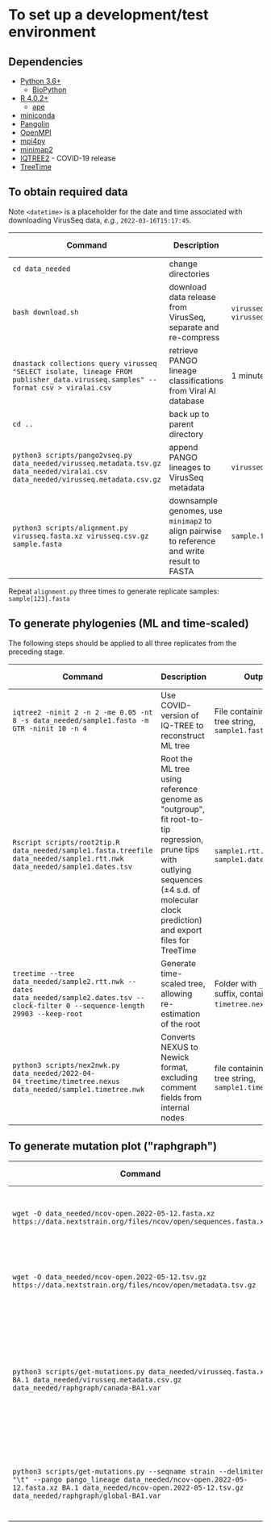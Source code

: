 # To set up a development/test environment

## Dependencies
* [Python 3.6+](https://www.python.org/downloads/)
  * [BioPython](https://biopython.org/)
* [R 4.0.2+](https://cran.r-project.org/)
  * [ape](https://cran.r-project.org/web/packages/ape/index.html)
* [miniconda](https://docs.conda.io/en/latest/miniconda.html)
* [Pangolin](https://github.com/cov-lineages/pangolin)
* [OpenMPI](https://www.open-mpi.org/)
* [mpi4py](https://mpi4py.readthedocs.io/en/stable/)
* [minimap2](https://github.com/lh3/minimap2)
* [IQTREE2](http://www.iqtree.org/) - COVID-19 release
* [TreeTime](https://github.com/neherlab/treetime)

## To obtain required data

Note `<datetime>` is a placeholder for the date and time associated with downloading VirusSeq data, *e.g.*, `2022-03-16T15:17:45`.

| Command | Description | Outputs | Expected time |
|---------|-------------|---------|---------------|
| `cd data_needed` | change directories |  |  |
| `bash download.sh` | download data release from VirusSeq, separate and re-compress | `virusseq.fasta.xz`, `virusseq.metadata.tsv.gz` | 10 minutes |
| `dnastack collections query virusseq "SELECT isolate, lineage FROM publisher_data.virusseq.samples" --format csv > viralai.csv` | retrieve PANGO lineage classifications from Viral AI database | 1 minute |
| `cd ..` | back up to parent directory |  |  |
| `python3 scripts/pango2vseq.py data_needed/virusseq.metadata.tsv.gz data_needed/viralai.csv data_needed/virusseq.metadata.csv.gz` | append PANGO lineages to VirusSeq metadata | `virusseq.csv.gz` | 10 seconds |
| `python3 scripts/alignment.py virusseq.fasta.xz virusseq.csv.gz sample.fasta` | downsample genomes, use `minimap2` to align pairwise to reference and write result to FASTA | `sample.fasta` | ~2 minutes |

Repeat `alignment.py` three times to generate replicate samples: `sample[123].fasta`

## To generate phylogenies (ML and time-scaled)

The following steps should be applied to all three replicates from the preceding stage.

| Command | Description | Outputs | Expected time |
|---------|-------------|---------|---------------|
| `iqtree2 -ninit 2 -n 2 -me 0.05 -nt 8 -s data_needed/sample1.fasta -m GTR -ninit 10 -n 4` | Use COVID-version of IQ-TREE to reconstruct ML tree | File containing Newick tree string, `sample1.fasta.treefile` | ~1 hour each |
| `Rscript scripts/root2tip.R data_needed/sample1.fasta.treefile data_needed/sample1.rtt.nwk data_needed/sample1.dates.tsv` | Root the ML tree using reference genome as "outgroup", fit root-to-tip regression, prune tips with outlying sequences (±4 s.d. of molecular clock prediction) and export files for TreeTime | `sample1.rtt.nwk` and `sample1.dates.tsv` | ~1 minute |
| `treetime --tree data_needed/sample2.rtt.nwk --dates data_needed/sample2.dates.tsv --clock-filter 0 --sequence-length 29903 --keep-root` | Generate time-scaled tree, allowing re-estimation of the root | Folder with `_treetime` suffix, containing `timetree.nexus` file | ~10 minutes |
| `python3 scripts/nex2nwk.py data_needed/2022-04-04_treetime/timetree.nexus data_needed/sample1.timetree.nwk` | Converts NEXUS to Newick format, excluding comment fields from internal nodes | file containing Newick tree string, `sample1.timetree.nwk` | ~5 minutes |

## To generate mutation plot ("raphgraph")

| Command | Description | Outputs | Expected time |
|---------|-------------|---------|---------------|
| `wget -O data_needed/ncov-open.2022-05-12.fasta.xz https://data.nextstrain.org/files/ncov/open/sequences.fasta.xz` | retrieve Genbank sequences from NextStrain (about 1GB) | xz-compressed FASTA file | ~2 minutes |
| `wget -O data_needed/ncov-open.2022-05-12.tsv.gz https://data.nextstrain.org/files/ncov/open/metadata.tsv.gz` | retrieve Genbank metadata from NextStrain (about 500 MB) | gzip-compressed TSV file | ~1 minute |
| `python3 scripts/get-mutations.py data_needed/virusseq.fasta.xz BA.1 data_needed/virusseq.metadata.csv.gz data_needed/raphgraph/canada-BA1.var` | Generate a frequency table of nucleotides at all positions for Canadian genomes of user-specified lineage, aligned against the reference | `canada-BA1.var` | ~1 minute |
| `python3 scripts/get-mutations.py --seqname strain --delimiter "\t" --pango pango_lineage data_needed/ncov-open.2022-05-12.fasta.xz BA.1 data_needed/ncov-open.2022-05-12.tsv.gz data_needed/raphgraph/global-BA1.var` | Generate the corresponding nucleotide frequency table for global data set | `global-BA1.var` |  |
